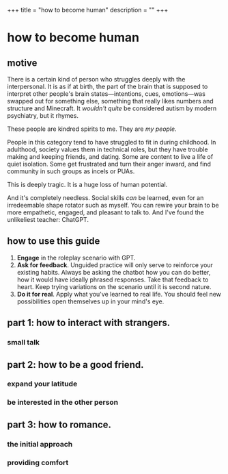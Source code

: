 +++
title = "how to become human"
description = ""
+++

# how to become human

## motive

There is a certain kind of person who struggles deeply with the interpersonal.
It is as if at birth, the part of the brain that is supposed to interpret other
people's brain states—intentions, cues, emotions—was swapped out for something
else, something that really likes numbers and structure and Minecraft. It
*wouldn't quite* be considered autism by modern psychiatry, but it rhymes.

These people are kindred spirits to me. They are *my people*.

People in this category tend to have struggled to fit in during childhood. In
adulthood, society values them in technical roles, but they have trouble making
and keeping friends, and dating. Some are content to live a life of quiet
isolation. Some get frustrated and turn their anger inward, and find community
in such groups as incels or PUAs.

This is deeply tragic. It is a huge loss of human potential.

And it's completely needless. Social skills *can* be learned, even for an
irredeemable shape rotator such as myself. You can rewire your brain to be more
empathetic, engaged, and pleasant to talk to. And I've found the unlikeliest
teacher: ChatGPT.

## how to use this guide

1. **Engage** in the roleplay scenario with GPT.
2. **Ask for feedback**. Unguided practice will only serve to reinforce your
   existing habits. Always be asking the chatbot how you can do better, how it
   would have ideally phrased responses. Take that feedback to heart. Keep
   trying variations on the scenario until it is second nature.
3. **Do it for real**. Apply what you've learned to real life. You should feel
   new possibilities open themselves up in your mind's eye.

## part 1: how to interact with strangers.

### small talk

## part 2: how to be a good friend.

### expand your latitude

### be interested in the other person

## part 3: how to romance.

### the initial approach

### providing comfort

